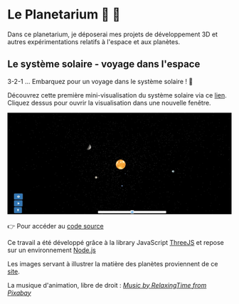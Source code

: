 # Le Planetarium :milky_way: :dizzy:

Dans ce planetarium, je déposerai mes projets de développement 3D et autres expérimentations relatifs à l'espace et aux planètes. 

## Le système solaire - voyage dans l'espace

3-2-1 ... Embarquez pour un voyage dans le système solaire ! :rocket:

Découvrez cette première mini-visualisation du système solaire via ce <a href="https://chloepochon.github.io/threeJS/planetarium/solar-system/" target="_blank">lien</a>. Cliquez dessus pour ouvrir la visualisation dans une nouvelle fenêtre.

<img src="./screenshots/screenshot1.jpg"/>

:point_right: Pour accéder au <a href="https://github.com/chloepochon/chloepochon.github.io/blob/main/threeJS/planetarium/solar-system/js/main.js" target="_blank">code source</a>

Ce travail a été développé grâce à la library JavaScript <a href="https://threejs.org/" target="_blank">ThreeJS</a> et repose sur un environnement <a href="https://nodejs.org" target="_blank">Node.js</a>

Les images servant à illustrer la matière des planètes proviennent de ce <a href="https://www.solarsystemscope.com" target="_blank">site</a>.

La musique d'animation, libre de droit : <a href="https://pixabay.com/fr/users/relaxingtime-17430502/" target="_blank"><em>Music by RelaxingTime from Pixabay</em></a>
<!-- Ajoutez d'autres sections et contenus pertinents ici -->

